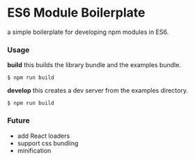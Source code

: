 # ES6 Module Boilerplate
a simple boilerplate for developing npm modules in ES6.

### Usage

**build**
this builds the library bundle and the examples bundle.
```shell
$ npm run build
```

**develop**
this creates a dev server from the examples directory.
```shell
$ npm run build
```
### Future
* add React loaders
* support css bundling
* minification
